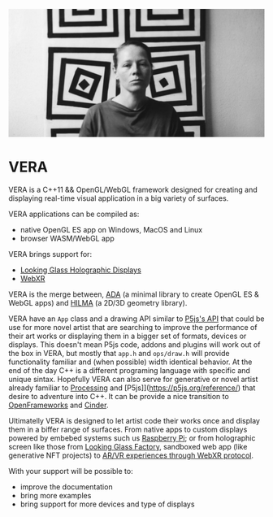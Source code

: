 ![](.github/vera.jpg)

# VERA 

VERA is a C++11 && OpenGL/WebGL framework designed for creating and displaying real-time visual application in a big variety of surfaces.

VERA applications can be compiled as:
- native OpenGL ES app on Windows, MacOS and Linux
- browser WASM/WebGL app 

VERA brings support for:
- [Looking Glass Holographic Displays](https://lookingglassfactory.com/)
- [WebXR](https://www.w3.org/TR/webxr/)

VERA is the merge between, [ADA](https://github.com/patriciogonzalezvivo/ada) (a minimal library to create OpenGL ES & WebGL apps) and [HILMA](https://github.com/patriciogonzalezvivo/hilma) (a 2D/3D geometry library). 

VERA have an `App` class and a drawing API similar to [P5js's API](https://p5js.org/reference/) that could be use for more novel artist that are searching to improve the performance of their art works or displaying them in a bigger set of formats, devices or displays. This doesn't mean P5js code, addons and plugins will work out of the box in VERA, but mostly that `app.h` and `ops/draw.h` will provide functionality familiar and (when possible) width identical behavior. At the end of the day C++ is a different programing language with specific and unique sintax. Hopefully VERA can also serve for generative or novel artist already familiar to [Processing](https://p5js.org/reference/) and [P5js]](https://p5js.org/reference/) that desire to adventure into C++. It can be provide a nice transition to [OpenFrameworks](https://github.com/openframeworks/openFrameworks) and [Cinder](https://github.com/cinder/Cinder).

Ultimatelly VERA is designed to let artist code their works once and display them in a biffer range of surfaces. From native apps to custom displays powered by embebed systems such us [Raspberry Pi](https://www.raspberrypi.org/); or from holographic screen like those from [Looking Glass Factory](https://lookingglassfactory.com/), sandboxed web app (like generative NFT projects) to [AR/VR experiences through WebXR protocol](https://www.w3.org/TR/webxr/).

With your support will be possible to:
- improve the documentation
- bring more examples
- bring support for more devices and type of displays
